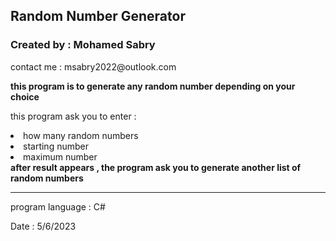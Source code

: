 <h2> Random Number Generator </h2>
<h3> Created by : Mohamed Sabry </h3>
<p> contact me : msabry2022@outlook.com </p>
<b> this program is to generate any random number depending on your choice</b>
<p> this program ask you to enter : </p>
<li> how many random numbers  </li>
<li> starting number  </li>
<li> maximum number  </li>
<strong> after result appears , the program ask you to generate another list </strong>
<strong> of random numbers </strong>
<hr>
<p> program language  : C# </p>
<p> Date : 5/6/2023
